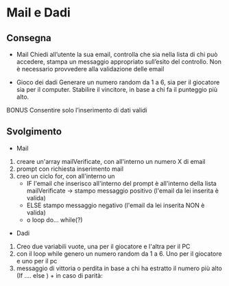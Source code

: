 Mail e Dadi
===
## Consegna
- Mail
Chiedi all’utente la sua email, 
controlla che sia nella lista di chi può accedere, 
stampa un messaggio appropriato sull’esito del controllo. 
Non è necessario provvedere alla validazione delle email

- Gioco dei dadi
Generare un numero random da 1 a 6, sia per il giocatore sia per il computer.
Stabilire il vincitore, in base a chi fa il punteggio più alto.

BONUS
Consentire solo l’inserimento di dati validi

## Svolgimento 
- Mail
1. creare un'array mailVerificate, con all'interno un numero X di email
2. prompt con richiesta inserimento mail 
3. creo un ciclo for, con all'interno un
    - IF l'email che inserisco all'interno del prompt è all'interno della lista mailVerificate ->      stampo messaggio positivo (l'email da lei inserita è valida)
    - ELSE stampo messaggio negativo (l'email da lei inserita NON è valida)
    - o loop do... while(?)

- Dadi 
1. Creo due variabili vuote, una per il giocatore e l'altra per il PC
2. con il loop while genero un numero random da 1 a 6. Uno per il giocatore e uno per il pc
3. messaggio di vittoria o perdita in base a chi ha estratto il numero più alto (If .... else ) + in caso di parità:
